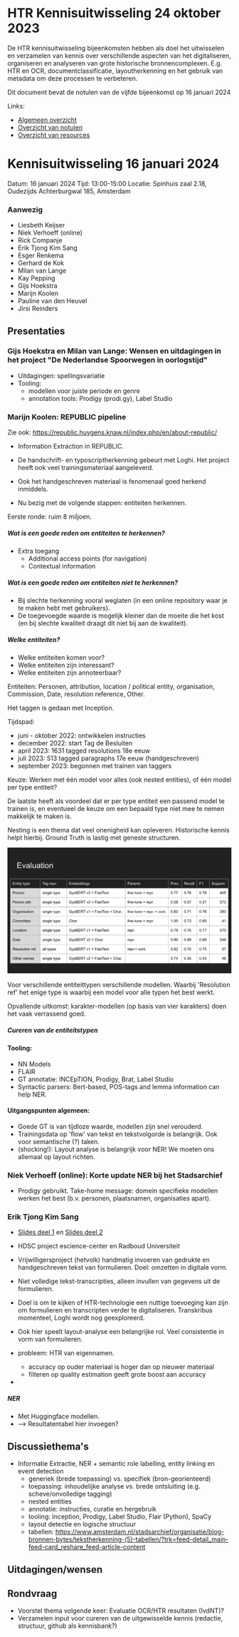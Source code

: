 # HTR Kennisuitwisseling 24 oktober 2023

De HTR kennisuitwisseling bijeenkomsten hebben als doel het uitwisselen en verzamelen van kennis over verschillende aspecten van het digitaliseren, organiseren en analyseren van grote historische bronnencomplexen. E.g. HTR en OCR, documentclassificatie, layoutherkenning en het gebruik van metadata om deze processen te verbeteren.

Dit document bevat de notulen van de vijfde bijeenkomst op 16 januari 2024

Links:
- [Algemeen overzicht](https://github.com/marijnkoolen/HTR-knowledge-exchange)
- [Overzicht van notulen](../meeting_notes)
- [Overzicht van resources](../resources)


# Kennisuitwisseling 16 januari 2024

Datum: 16 januari 2024
Tijd: 13:00-15:00
Locatie: Spinhuis zaal 2.18, Oudezijds Achterburgwal 185, Amsterdam

### Aanwezig

- Liesbeth Keijser
- Niek Verhoeff (online)
- Rick Companje
- Erik Tjong Kim Sang
- Esger Renkema
- Gerhard de Kok
- Milan van Lange
- Kay Pepping
- Gijs Hoekstra
- Marijn Koolen
- Pauline van den Heuvel
- Jirsi Reinders




## Presentaties

### Gijs Hoekstra en Milan van Lange: Wensen en uitdagingen in het project "De Nederlandse Spoorwegen in oorlogstijd"

- Uitdagingen: spellingsvariatie
- Tooling: 
    - modellen voor juiste periode en genre
    - annotation tools: Prodigy (prodi.gy), Label Studio

### Marijn Koolen: REPUBLIC pipeline

Zie ook: https://republic.huygens.knaw.nl/index.php/en/about-republic/ 

- Information Extraction in REPUBLIC.
- De handschrift- en typoscriptherkenning gebeurt met Loghi. Het project heeft ook veel trainingsmateriaal aangeleverd.

- Ook het handgeschreven materiaal is fenomenaal goed herkend inmiddels.

- Nu bezig met de volgende stappen: entiteiten herkennen. 

Eerste ronde: ruim 8 miljoen. 

##### Wat is een goede reden om entiteiten te herkennen?

- Extra toegang
    - Additional access points (for navigation)
    - Contextual information 

##### Wat is een goede reden om entiteiten niet te herkennen?

- Bij slechte herkenning vooral weglaten (in een online repository waar je te maken hebt met gebruikers).
- De toegevoegde waarde is mogelijk kleiner dan de moeite die het kost (en bij slechte kwaliteit draagt dit niet bij aan de kwaliteit).

##### Welke entiteiten?
- Welke entiteiten komen voor?
- Welke entiteiten zijn interessant?
- Welke entiteiten zijn annoteerbaar?

Entiteiten: Personen, attribution, location / political entity, organisation, Commission, Date, resolution reference, Other.

Het taggen is gedaan met Inception. 

Tijdspad:
- juni - oktober 2022: ontwikkelen instructies
- december 2022: start Tag de Besluiten
- april 2023: 1631 tagged resolutions 18e eeuw
- juli 2023: 513 tagged paragraphs 17e eeuw (handgeschreven)
- september 2023: begonnen met trainen van taggers

Keuze: Werken met één model voor alles (ook nested entities), of één model per type entiteit? 

De laatste heeft als voordeel dat er per type entiteit een passend model te trainen is, en eventueel de keuze om een bepaald type niet mee te nemen makkelijk te maken is.

Nesting is een thema dat veel onenigheid kan opleveren. Historische kennis helpt hierbij. Ground Truth is lastig met geneste structuren.

![NER evaluatie](https://github.com/marijnkoolen/HTR-knowledge-exchange/blob/main/images/ner_evaluation-REPUBLIC.jpg)

Voor verschillende entiteittypen verschillende modellen. Waarbij 'Resolution ref' het enige type is waarbij een model voor alle typen het best werkt.

Opvallende uitkomst: karakter-modellen (op basis van vier karakters) doen het vaak verrassend goed.

##### Cureren van de entiteitstypen

#### Tooling:
- NN Models
- FLAIR
- GT annotatie: INCEpTION, Prodigy, Brat, Label Studio
- Syntactic parsers: Bert-based, POS-tags and lemma information can help NER.

#### Uitgangspunten algemeen:
- Goede GT is van tijdloze waarde, modellen zijn snel verouderd.
- Trainingsdata op 'flow' van tekst en tekstvolgorde is belangrijk. Ook voor semantische (?) taken.
- (shocking!): Layout analyse is belangrijk voor NER! We moeten ons allemaal op layout richten. 

### Niek Verhoeff (online): Korte update NER bij het Stadsarchief
- Prodigy gebruikt. Take-home message: domein specifieke modellen werken het best (b.v. personen, plaatsnamen, organisaties apart). 

### Erik Tjong Kim Sang

- [Slides deel 1](https://ifarm.nl/erikt/talks/slides-20230922-clin.pdf) en [Slides deel 2](https://ifarm.nl/erikt/talks/slides-20231130-clariah.pdf)

- HDSC project escience-center en Radboud Universiteit

- Vrijwilligersproject (hetvolk) handmatig invoeren van gedrukte en handgeschreven tekst van formulieren. Doel: omzetten in digitale vorm.
- Niet volledige tekst-transcripties, alleen invullen van gegevens uit de formulieren.
- Doel is om te kijken of HTR-technologie een nuttige toevoeging kan zijn om formulieren en transcripten verder te digitaliseren. Transkribus momenteel, Loghi wordt nog geexploreerd.

- Ook hier speelt layout-analyse een belangrijke rol. Veel consistentie in vorm van formulieren.

- probleem: HTR van eigennamen.
    - accuracy op ouder materiaal is hoger dan op nieuwer materiaal
    - filteren op quality estimation geeft grote boost aan accuracy
- 

##### NER

- Met Huggingface modellen. 
- --> Resultatentabel hier invoegen?

## Discussiethema's 

- Informatie Extractie, NER + semantic role labelling, entity linking en event detection
    - generiek (brede toepassing) vs. specifiek (bron-georienteerd)
    - toepassing: inhoudelijke analyse vs. brede ontsluiting (e.g. scheve/onvolledige tagging)
    - nested entities
    - annotatie: instructies, curatie en hergebruik
    - tooling: Inception, Prodigy, Label Studio, Flair (Python), SpaCy
    - layout detectie en logische structuur
    - tabellen: https://www.amsterdam.nl/stadsarchief/organisatie/blog-bronnen-bytes/tekstherkenning-(5)-tabellen/?trk=feed-detail_main-feed-card_reshare_feed-article-content

## Uitdagingen/wensen

## Rondvraag

- Voorstel thema volgende keer: Evaluatie OCR/HTR resultaten (IvdNT)?
- Verzamelen input voor cureren van de uitgewisselde kennis (redactie, structuur, github als kennisbank?)





